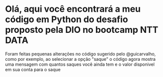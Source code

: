 # Olá, aqui você encontrará a meu código em Python do desafio proposto pela DIO no bootcamp NTT DATA 
Foram feitas pequenas alterações no código sugerido pelo @guicarvalho, como por exemplo, ao selecionar a opção "saque" o código agora mostra uma mensagem com quantos saques você ainda tem e o valor disponivel em sua conta para o saque
